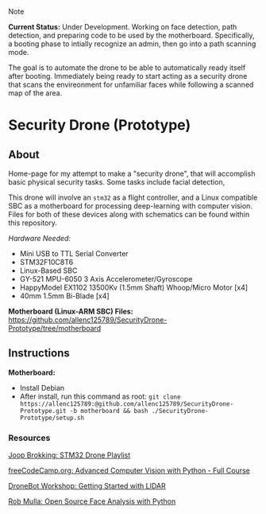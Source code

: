 > [!NOTE]
> **Current Status:** Under Development. Working on face detection, path detection, and preparing code to be used by the motherboard. Specifically, a booting phase to intially recognize an admin, then go into a path scanning mode.
>
> The goal is to automate the drone to be able to automatically ready itself after booting. Immediately being ready to start acting as a security drone that scans the envireonment for unfamiliar faces while following a scanned map of the area.


# Security Drone (Prototype)

## About
Home-page for my attempt to make a "security drone", that will accomplish basic physical security tasks. Some tasks include facial detection,

This drone will involve an `stm32` as a flight controller, and a Linux compatible SBC as a motherboard for processing deep-learning with computer vision. Files for both of these devices along with schematics can be found within this repository.

*Hardware Needed:*
+ Mini USB to TTL Serial Converter
+ STM32F10C8T6
+ Linux-Based SBC
+ GY-521 MPU-6050 3 Axis Accelerometer/Gyroscope
+ HappyModel EX1102 13500Kv (1.5mm Shaft) Whoop/Micro Motor [x4]
+ 40mm 1.5mm Bi-Blade [x4]

**Motherboard (Linux-ARM SBC) Files:** https://github.com/allenc125789/SecurityDrone-Prototype/tree/motherboard

## Instructions
**Motherboard:**
+ Install Debian
+ After install, run this command as root: `git clone https://allenc125789:@github.com/allenc125789/SecurityDrone-Prototype.git -b motherboard && bash ./SecurityDrone-Prototype/setup.sh`

### Resources
[Joop Brokking: STM32 Drone Playlist](https://www.youtube.com/watch?v=MLEQk73zJoU&list=PL0qFkFQLP5BCzOatRLFr15el1dSjvn--E)

[freeCodeCamp.org: Advanced Computer Vision with Python - Full Course](https://youtu.be/01sAkU_NvOY?si=-z81XHAHfTIwfk2N)

[DroneBot Workshop: Getting Started with LIDAR](https://www.youtube.com/watch?v=VhbFbxyOI1k)

[Rob Mulla: Open Source Face Analysis with Python](https://www.youtube.com/watch?v=n84hBgtzvxo&t=201s)

